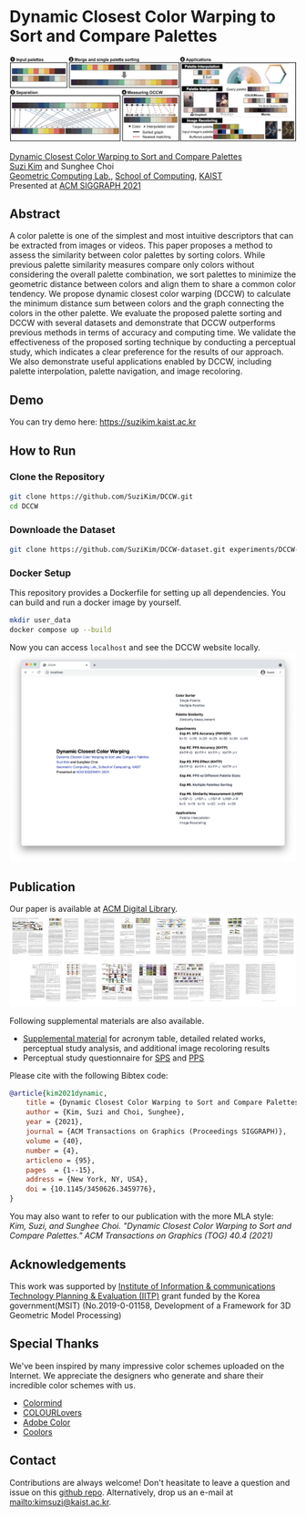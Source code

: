 # Dynamic Closest Color Warping to Sort and Compare Palettes

![DCCW teaser](images/dccw-teaser.jpg)  

[Dynamic Closest Color Warping to Sort and Compare Palettes](https://doi.org/10.1145/3450626.3459776)  
[Suzi Kim](https://kimsuzi.com/cv) and Sunghee Choi  
[Geometric Computing Lab.](https://gclab.kaist.ac.kr), [School of Computing](https://cs.kaist.ac.kr), [KAIST](https://kaist.ac.kr)  
Presented at [ACM SIGGRAPH 2021](https://s2021.siggraph.org/)

## Abstract 
A color palette is one of the simplest and most intuitive descriptors that can be extracted from images or videos. This paper proposes a method to assess the similarity between color palettes by sorting colors. While previous palette similarity measures compare only colors without considering the overall palette combination, we sort palettes to minimize the geometric distance between colors and align them to share a common color tendency. We propose dynamic closest color warping (DCCW) to calculate the minimum distance sum between colors and the graph connecting the colors in the other palette. We evaluate the proposed palette sorting and DCCW with several datasets and demonstrate that DCCW outperforms previous methods in terms of accuracy and computing time. We validate the effectiveness of the proposed sorting technique by conducting a perceptual study, which indicates a clear preference for the results of our approach. We also demonstrate useful applications enabled by DCCW, including palette interpolation, palette navigation, and image recoloring.   

## Demo
You can try demo here: https://suzikim.kaist.ac.kr

## How to Run

### Clone the Repository

```bash
git clone https://github.com/SuziKim/DCCW.git
cd DCCW 
```

### Downloade the Dataset
```bash
git clone https://github.com/SuziKim/DCCW-dataset.git experiments/DCCW-dataset
```

### Docker Setup
This repository provides a Dockerfile for setting up all dependencies. You can build and run a docker image by yourself.
```bash
mkdir user_data
docker compose up --build
```

Now you can access ```localhost``` and see the DCCW website locally.
![Screenshot](images/screenshot.png)

## Publication

Our paper is available at [ACM Digital Library](https://doi.org/10.1145/3450626.3459776).  
![Paper thumbnails](images/paper-thumbnails.jpg)

Following supplemental materials are also available. 
- [Supplemental material](files/SG2021-DCCW-Supplemental-Material-1.pdf) for acronym table, detailed related works, perceptual study analysis, and additional image recoloring results
- Perceptual study questionnaire for [SPS](files/SG2021-DCCW-perceptual_study-questionnaire-SPS.pdf) and [PPS](files/SG2021-DCCW-perceptual_study-questionnaire-PPS.pdf)

Please cite with the following Bibtex code:  

```bibtex
@article{kim2021dynamic,
    title = {Dynamic Closest Color Warping to Sort and Compare Palettes},
    author = {Kim, Suzi and Choi, Sunghee},
    year = {2021},
    journal = {ACM Transactions on Graphics (Proceedings SIGGRAPH)},
    volume = {40},
    number = {4},
    articleno = {95},
    pages  = {1--15},
    address = {New York, NY, USA},
    doi = {10.1145/3450626.3459776},
}
```

You may also want to refer to our publication with the more MLA style:  
*Kim, Suzi, and Sunghee Choi. "Dynamic Closest Color Warping to Sort and Compare Palettes." ACM Transactions on Graphics (TOG) 40.4 (2021)*


## Acknowledgements
This work was supported by [Institute of Information & communications Technology Planning & Evaluation (IITP)](https://www.iitp.kr/) grant funded by the Korea government(MSIT) (No.2019-0-01158, Development of a Framework for 3D Geometric Model Processing)

## Special Thanks
We've been inspired by many impressive color schemes uploaded on the Internet. We appreciate the designers who generate and share their incredible color schemes with us.
- [Colormind](http://colormind.io/)
- [COLOURLovers](https://www.colourlovers.com/)
- [Adobe Color](https://color.adobe.com/)
- [Coolors](https://coolors.co/)

## Contact

Contributions are always welcome! Don't heasitate to leave a question and issue on this [github repo](https://github.com/SuziKim/DCCW/issues). Alternatively, drop us an e-mail at <mailto:kimsuzi@kaist.ac.kr>.
